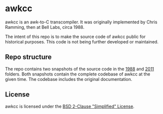 # awkcc

awkcc is an awk-to-C transcompiler. It was originally implemented by Chris Ramming,
then at Bell Labs, circa 1988.

The intent of this repo is to make the source code of awkcc public for historical
purposes. This code is not being further developed or maintained.

## Repo structure

The repo contains two snapshots of the source code in the [1988](1988) and
[2011](2011) folders. Both snapshots contain the complete codebase of awkcc
at the given time. The codebase includes the original documentation.

## License

awkcc is licensed under the [BSD 2-Clause "Simplified" License](LICENSE).
